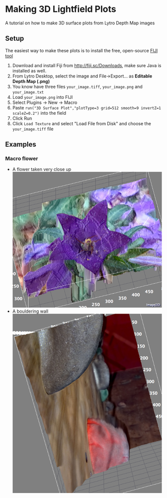 Making 3D Lightfield Plots
===================

A tutorial on how to make 3D surface plots from Lytro Depth Map images

## Setup

The easiest way to make these plots is to install the free, open-source [FIJI tool](http://fiji.sc/)

1. Download and install Fiji from http://fiji.sc/Downloads, make sure Java is installed as well. 
2. From Lytro Desktop, select the image and File->Export... as __Editable Depth Map (.png)__
3. You know have three files ```your_image.tiff```, ```your_image.png``` and ```your_image.txt```
4. Load ```your_image.png``` into FIJI
5. Select Plugins -> New -> Macro
6. Paste ```run("3D Surface Plot","plotType=3 grid=512 smooth=9 invertZ=1 scaleZ=0.2")``` into the field
7. Click Run
8. Click ```Load Texture``` and select "Load File from Disk" and choose the ```your_image.tiff``` file

## Examples
### Macro flower
- A flower taken very close up 
![A flower taken very close up](Flower.png)
- A bouldering wall
![Bouldering wall](Rock_Climbing.png)

